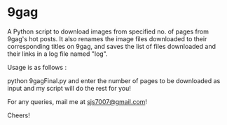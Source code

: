 9gag
====

A Python script to download images from specified no. of pages from 9gag's hot posts. It also renames the image files 
downloaded to their corresponding titles on 9gag, and saves the list of files downloaded and their links in a log file 
named "log".

Usage is as follows : 

python 9gagFinal.py and enter the number of pages to be downloaded as input and my script will do the rest for you! 


For any queries, mail me at sjs7007@gmail.com!

Cheers!
